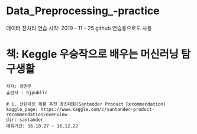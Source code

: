 # Data_Preprocessing_-practice
데이터 전처리 연습 
시작: 2019 - 11 - 25
github 연습용으로도 사용

# 책: Keggle 우승작으로 배우는 머신러닝 탐구생활
    저자: 정권우
    출판사 : bjpublic
    
    # 1. 산탄데르 제품 추천 경진대회(Santander Product Recommendation)
    kaggle_page: https://www.kaggle.com/c/santander-product-recommendation/overview
    dir: santander
    대회기간: 16.10.27 ~ 16.12.22